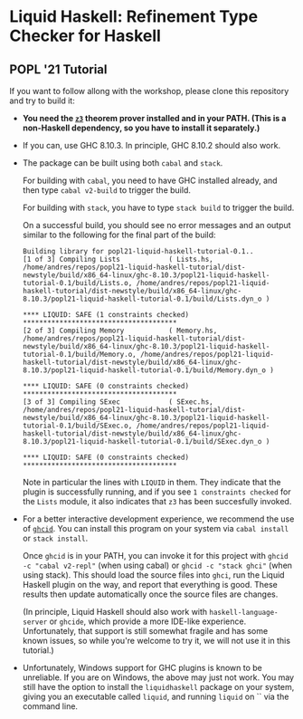 # Liquid Haskell: Refinement Type Checker for Haskell

## POPL '21 Tutorial

If you want to follow allong with the workshop, please clone this repository and try to build it:

- **You need the [`z3`](https://github.com/Z3Prover/z3) theorem prover
  installed and in your PATH. (This is a non-Haskell dependency, so you
  have to install it separately.)**

- If you can, use GHC 8.10.3. In principle, GHC 8.10.2 should also work.

- The package can be built using both `cabal` and `stack`.

  For building with
  `cabal`, you need to have GHC installed already, and then type `cabal v2-build`
  to trigger the build.

  For building with
  `stack`, you have to type `stack build` to trigger the build.

  On a successful build, you should see no error messages and an output similar
  to the following for the final part of the build:
  ```
  Building library for popl21-liquid-haskell-tutorial-0.1..
  [1 of 3] Compiling Lists            ( Lists.hs, /home/andres/repos/popl21-liquid-haskell-tutorial/dist-newstyle/build/x86_64-linux/ghc-8.10.3/popl21-liquid-haskell-tutorial-0.1/build/Lists.o, /home/andres/repos/popl21-liquid-haskell-tutorial/dist-newstyle/build/x86_64-linux/ghc-8.10.3/popl21-liquid-haskell-tutorial-0.1/build/Lists.dyn_o )

  **** LIQUID: SAFE (1 constraints checked) **************************************
  [2 of 3] Compiling Memory           ( Memory.hs, /home/andres/repos/popl21-liquid-haskell-tutorial/dist-newstyle/build/x86_64-linux/ghc-8.10.3/popl21-liquid-haskell-tutorial-0.1/build/Memory.o, /home/andres/repos/popl21-liquid-haskell-tutorial/dist-newstyle/build/x86_64-linux/ghc-8.10.3/popl21-liquid-haskell-tutorial-0.1/build/Memory.dyn_o )

  **** LIQUID: SAFE (0 constraints checked) **************************************
  [3 of 3] Compiling SExec            ( SExec.hs, /home/andres/repos/popl21-liquid-haskell-tutorial/dist-newstyle/build/x86_64-linux/ghc-8.10.3/popl21-liquid-haskell-tutorial-0.1/build/SExec.o, /home/andres/repos/popl21-liquid-haskell-tutorial/dist-newstyle/build/x86_64-linux/ghc-8.10.3/popl21-liquid-haskell-tutorial-0.1/build/SExec.dyn_o )

  **** LIQUID: SAFE (0 constraints checked) **************************************
  ```

  Note in particular the lines with `LIQUID` in them. They indicate that
  the plugin is successfully running, and if you see `1 constraints checked`
  for the `Lists` module, it also indicates that `z3` has been succesfully
  invoked.

- For a better interactive development experience, we recommend the use of
  [`ghcid`](https://hackage.haskell.org/package/ghcid). You can install this
  program on your system via `cabal install` or `stack install`.

  Once `ghcid` is in your PATH, you can invoke it for this project with
  `ghcid -c "cabal v2-repl"` (when using cabal) or `ghcid -c "stack ghci"`
  (when using stack). This should load the source files into `ghci`, run
  the Liquid Haskell plugin on the way, and report that everything is good.
  These results then update automatically once the source files are changes.

  (In principle, Liquid Haskell should also work with `haskell-language-server`
  or `ghcide`, which provide a more IDE-like experience. Unfortunately, that
  support is still somewhat fragile and has some known issues, so while you're
  welcome to try it, we will not use it in this tutorial.)

- Unfortunately, Windows support for GHC plugins is known to be unreliable.
  If you are on Windows, the above may just not work. You may still have the
  option to install the `liquidhaskell` package on your system, giving you
  an executable called `liquid`, and running `liquid` on `` via
  the command line.
